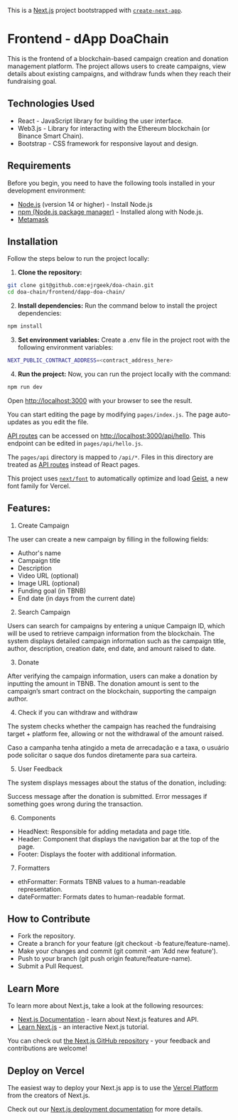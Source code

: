 
This is a [Next.js](https://nextjs.org) project bootstrapped with [`create-next-app`](https://nextjs.org/docs/pages/api-reference/create-next-app).

# Frontend - dApp DoaChain

This is the frontend of a blockchain-based campaign creation and donation management platform. The project allows users to create campaigns, view details about existing campaigns, and withdraw funds when they reach their fundraising goal.

## Technologies Used
- React - JavaScript library for building the user interface.
- Web3.js - Library for interacting with the Ethereum blockchain (or Binance Smart Chain).
- Bootstrap - CSS framework for responsive layout and design.


## Requirements
Before you begin, you need to have the following tools installed in your development environment:

- [Node.js](https://nodejs.org/) (version 14 or higher) - Install Node.js
- [npm (Node.js package manager)](https://www.npmjs.com/) - Installed along with Node.js.
- [Metamask](https://metamask.io/)

## Installation
Follow the steps below to run the project locally:

1. **Clone the repository:**
```bash
git clone git@github.com:ejrgeek/doa-chain.git
cd doa-chain/frontend/dapp-doa-chain/
```

2. **Install dependencies:** Run the command below to install the project dependencies:
```bash
npm install
```
3. **Set environment variables:** Create a .env file in the project root with the following environment variables:
```bash
NEXT_PUBLIC_CONTRACT_ADDRESS=<contract_address_here>
```
4. **Run the project:** Now, you can run the project locally with the command:
```bash
npm run dev
```

Open [http://localhost:3000](http://localhost:3000) with your browser to see the result.

You can start editing the page by modifying `pages/index.js`. The page auto-updates as you edit the file.

[API routes](https://nextjs.org/docs/pages/building-your-application/routing/api-routes) can be accessed on [http://localhost:3000/api/hello](http://localhost:3000/api/hello). This endpoint can be edited in `pages/api/hello.js`.

The `pages/api` directory is mapped to `/api/*`. Files in this directory are treated as [API routes](https://nextjs.org/docs/pages/building-your-application/routing/api-routes) instead of React pages.

This project uses [`next/font`](https://nextjs.org/docs/pages/building-your-application/optimizing/fonts) to automatically optimize and load [Geist](https://vercel.com/font), a new font family for Vercel.

## Features:
1. Create Campaign

The user can create a new campaign by filling in the following fields:

- Author's name
- Campaign title
- Description
- Video URL (optional)
- Image URL (optional)
- Funding goal (in TBNB)
- End date (in days from the current date)

2. Search Campaign

Users can search for campaigns by entering a unique Campaign ID, which will be used to retrieve campaign information from the blockchain. The system displays detailed campaign information such as the campaign title, author, description, creation date, end date, and amount raised to date.

3. Donate

After verifying the campaign information, users can make a donation by inputting the amount in TBNB. The donation amount is sent to the campaign’s smart contract on the blockchain, supporting the campaign author.

4. Check if you can withdraw and withdraw

The system checks whether the campaign has reached the fundraising target + platform fee, allowing or not the withdrawal of the amount raised.

Caso a campanha tenha atingido a meta de arrecadação e a taxa, o usuário pode solicitar o saque dos fundos diretamente para sua carteira.

5. User Feedback

The system displays messages about the status of the donation, including:

Success message after the donation is submitted.
Error messages if something goes wrong during the transaction.

6. Components

- HeadNext: Responsible for adding metadata and page title.
- Header: Component that displays the navigation bar at the top of the page.
- Footer: Displays the footer with additional information.

7. Formatters

- ethFormatter: Formats TBNB values ​​to a human-readable representation.
- dateFormatter: Formats dates to human-readable format.

## How to Contribute

- Fork the repository.
- Create a branch for your feature (git checkout -b feature/feature-name).
- Make your changes and commit (git commit -am 'Add new feature').
- Push to your branch (git push origin feature/feature-name).
- Submit a Pull Request.


## Learn More

To learn more about Next.js, take a look at the following resources:

- [Next.js Documentation](https://nextjs.org/docs) - learn about Next.js features and API.
- [Learn Next.js](https://nextjs.org/learn-pages-router) - an interactive Next.js tutorial.

You can check out [the Next.js GitHub repository](https://github.com/vercel/next.js) - your feedback and contributions are welcome!

## Deploy on Vercel

The easiest way to deploy your Next.js app is to use the [Vercel Platform](https://vercel.com/new?utm_medium=default-template&filter=next.js&utm_source=create-next-app&utm_campaign=create-next-app-readme) from the creators of Next.js.

Check out our [Next.js deployment documentation](https://nextjs.org/docs/pages/building-your-application/deploying) for more details.
